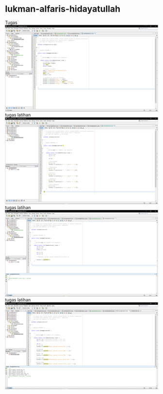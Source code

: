 # lukman-alfaris-hidayatullah
Tugas
![Alt text](https://github.com/lhidayatullah/lukman-alfaris-hidayatullah/blob/master/java%20application%201.png)
tugas latihan
![Alt text](https://github.com/lhidayatullah/lukman-alfaris-hidayatullah/blob/master/java%20application%205.png)
tugas latihan
![Alt text](https://github.com/lhidayatullah/lukman-alfaris-hidayatullah/blob/master/java%20application%206.png)
tugas latihan 
![Alt text](https://github.com/lhidayatullah/lukman-alfaris-hidayatullah/blob/master/java%20application%207.png)
